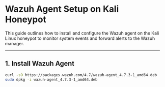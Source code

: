 # Wazuh Agent Setup on Kali Honeypot

This guide outlines how to install and configure the Wazuh agent on the Kali Linux honeypot to monitor system events and forward alerts to the Wazuh manager.

---

## 1. Install Wazuh Agent

```bash
curl -sO https://packages.wazuh.com/4.7/wazuh-agent_4.7.3-1_amd64.deb
sudo dpkg -i wazuh-agent_4.7.3-1_amd64.deb
